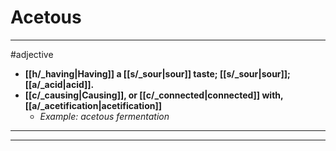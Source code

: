 # Acetous
---
#adjective
- **[[h/_having|Having]] a [[s/_sour|sour]] taste; [[s/_sour|sour]]; [[a/_acid|acid]].**
- **[[c/_causing|Causing]], or [[c/_connected|connected]] with, [[a/_acetification|acetification]]**
	- _Example: acetous fermentation_
---
---
